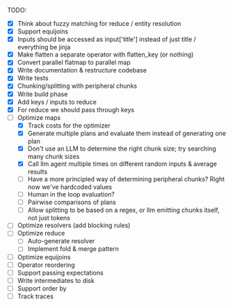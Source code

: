 TODO:

- [x] Think about fuzzy matching for reduce / entity resolution
- [x] Support equijoins
- [x] Inputs should be accessed as input['title'] instead of just title / everything be jinja
- [x] Make flatten a separate operator with flatten_key (or nothing)
- [x] Convert parallel flatmap to parallel map
- [x] Write documentation & restructure codebase
- [x] Write tests
- [x] Chunking/splitting with peripheral chunks
- [x] Write build phase
- [x] Add keys / inputs to reduce
- [x] For reduce we should pass through keys
- [ ] Optimize maps
  - [x] Track costs for the optimizer
  - [x] Generate multiple plans and evaluate them instead of generating one plan
  - [x] Don't use an LLM to determine the right chunk size; try searching many chunk sizes
  - [x] Call llm agent multiple times on different random inputs & average results
  - [ ] Have a more principled way of determining peripheral chunks? Right now we've hardcoded values
  - [ ] Human in the loop evaluation?
  - [ ] Pairwise comparisons of plans
  - [ ] Allow splitting to be based on a regex, or llm emitting chunks itself, not just tokens
- [ ] Optimize resolvers (add blocking rules)
- [ ] Optimize reduce
  - [ ] Auto-generate resolver
  - [ ] Implement fold & merge pattern
- [ ] Optimize equijoins
- [ ] Operator reordering
- [ ] Support passing expectations
- [ ] Write intermediates to disk
- [ ] Support order by
- [ ] Track traces

